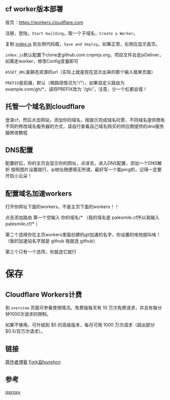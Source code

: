 ## cf worker版本部署

首页：https://workers.cloudflare.com

注册，登陆，`Start building`，取一个子域名，`Create a Worker`。

复制 [index.js](https://cdn.jsdelivr.net/hunshcn/gh-proxy@master/index.js)  到左侧代码框，`Save and deploy`。如果正常，右侧应显示首页。

`index.js`默认配置下clone走github.com.cnpmjs.org，项目文件会走jsDeliver，如需走worker，修改Config变量即可

`ASSET_URL`是静态资源的url（实际上就是现在显示出来的那个输入框单页面）

`PREFIX`是前缀，默认（根路径情况为"/"），如果自定义路由为example.com/gh/*，请将PREFIX改为 '/gh/'，注意，少一个杠都会错！
## 托管一个域名到cloudflare
登录cf，然后点击网站，添加你的域名，按提示完成域名托管，不同域名提供商有不同的修改域名服务器的方式，请自行查看自己域名购买的供应商提供的dns服务器修改教程

## DNS配置

配置好后，你的主页会显示你的网址，点进去，进入DNS配置，添加一个DNS解析
按照图片设置就行，ip地址随便填无所谓，最好写一个能ping的，记得一定要开启小云朵！

## 配置域名加速workers

打开你网址下面的workers，不是主页下面的workers！！

点击添加路由
第一个空输入  你的域名/* （我的域名是 palesmile.cf所以我输入 palesmile.cf/* ）

第二个选择你在主页workers里面创建的git加速的名字，你设置的啥他就叫啥！ （我的加速站名字就是 github 我就选 github）

第三个只有一个选项，你就选它就行
# 保存

## Cloudflare Workers计费

到 `overview` 页面可参看使用情况。免费版每天有 10 万次免费请求，并且有每分钟1000次请求的限制。

如果不够用，可升级到 $5 的高级版本，每月可用 1000 万次请求（超出部分 $0.5/百万次请求）。

## 链接

[原作者博客](https://hunsh.net)
[Fork自hunshcn](https://github.com/hunshcn/gh-proxy)

## 参考

[jsproxy](https://github.com/EtherDream/jsproxy/)
